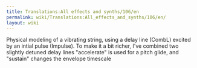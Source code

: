 ```yaml
---
title: Translations:All effects and synths/106/en
permalink: wiki/Translations:All_effects_and_synths/106/en/
layout: wiki
---
```


Physical modeling of a vibrating string, using a delay line (CombL)
excited by an intial pulse (Impulse). To make it a bit richer, I've
combined two slightly detuned delay lines "accelerate" is used for a
pitch glide, and "sustain" changes the envelope timescale
